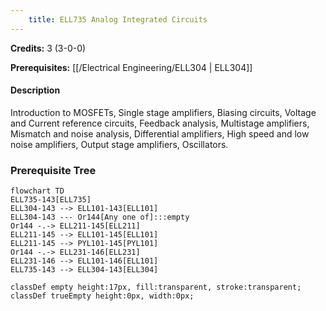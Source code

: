 ```yaml
---
    title: ELL735 Analog Integrated Circuits
---
```

**Credits:** 3 (3-0-0)



**Prerequisites:** [[/Electrical Engineering/ELL304 | ELL304]]

#### Description 
Introduction to MOSFETs, Single stage amplifiers, Biasing circuits, Voltage and Current reference circuits, Feedback analysis, Multistage amplifiers, Mismatch and noise analysis, Differential amplifiers, High speed and low noise amplifiers, Output stage amplifiers, Oscillators.

### Prerequisite Tree

```mermaid
flowchart TD
ELL735-143[ELL735]
ELL304-143 --> ELL101-143[ELL101]
ELL304-143 --- Or144[Any one of]:::empty
Or144 -.-> ELL211-145[ELL211]
ELL211-145 --> ELL101-145[ELL101]
ELL211-145 --> PYL101-145[PYL101]
Or144 -.-> ELL231-146[ELL231]
ELL231-146 --> ELL101-146[ELL101]
ELL735-143 --> ELL304-143[ELL304]

classDef empty height:17px, fill:transparent, stroke:transparent;
classDef trueEmpty height:0px, width:0px;
```